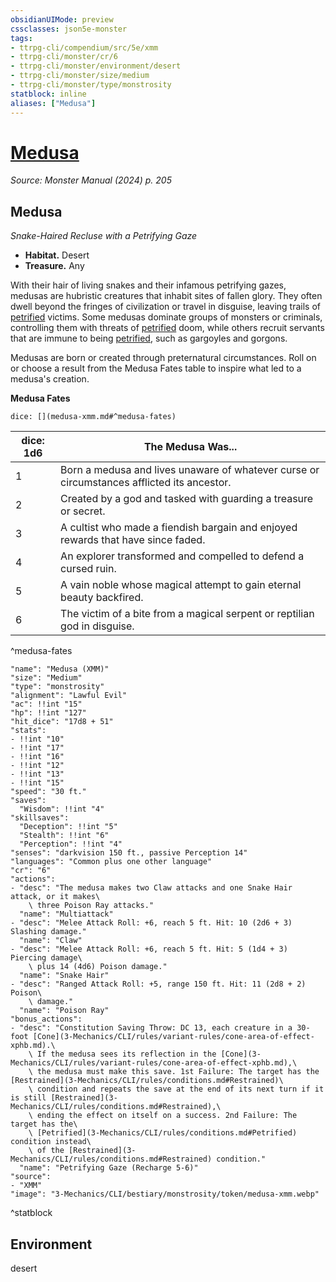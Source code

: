 ```yaml
---
obsidianUIMode: preview
cssclasses: json5e-monster
tags:
- ttrpg-cli/compendium/src/5e/xmm
- ttrpg-cli/monster/cr/6
- ttrpg-cli/monster/environment/desert
- ttrpg-cli/monster/size/medium
- ttrpg-cli/monster/type/monstrosity
statblock: inline
aliases: ["Medusa"]
---
```

# [Medusa](3-Mechanics\CLI\bestiary\monstrosity/medusa-xmm.md)
*Source: Monster Manual (2024) p. 205*  

## Medusa

*Snake-Haired Recluse with a Petrifying Gaze*

- **Habitat.** Desert  
- **Treasure.** Any  

With their hair of living snakes and their infamous petrifying gazes, medusas are hubristic creatures that inhabit sites of fallen glory. They often dwell beyond the fringes of civilization or travel in disguise, leaving trails of [petrified](3-Mechanics/CLI/rules/conditions.md#Petrified) victims. Some medusas dominate groups of monsters or criminals, controlling them with threats of [petrified](3-Mechanics/CLI/rules/conditions.md#Petrified) doom, while others recruit servants that are immune to being [petrified](3-Mechanics/CLI/rules/conditions.md#Petrified), such as gargoyles and gorgons.

Medusas are born or created through preternatural circumstances. Roll on or choose a result from the Medusa Fates table to inspire what led to a medusa's creation.

**Medusa Fates**

`dice: [](medusa-xmm.md#^medusa-fates)`

| dice: 1d6 | The Medusa Was... |
|-----------|-------------------|
| 1 | Born a medusa and lives unaware of whatever curse or circumstances afflicted its ancestor. |
| 2 | Created by a god and tasked with guarding a treasure or secret. |
| 3 | A cultist who made a fiendish bargain and enjoyed rewards that have since faded. |
| 4 | An explorer transformed and compelled to defend a cursed ruin. |
| 5 | A vain noble whose magical attempt to gain eternal beauty backfired. |
| 6 | The victim of a bite from a magical serpent or reptilian god in disguise. |
^medusa-fates

```statblock
"name": "Medusa (XMM)"
"size": "Medium"
"type": "monstrosity"
"alignment": "Lawful Evil"
"ac": !!int "15"
"hp": !!int "127"
"hit_dice": "17d8 + 51"
"stats":
- !!int "10"
- !!int "17"
- !!int "16"
- !!int "12"
- !!int "13"
- !!int "15"
"speed": "30 ft."
"saves":
  "Wisdom": !!int "4"
"skillsaves":
  "Deception": !!int "5"
  "Stealth": !!int "6"
  "Perception": !!int "4"
"senses": "darkvision 150 ft., passive Perception 14"
"languages": "Common plus one other language"
"cr": "6"
"actions":
- "desc": "The medusa makes two Claw attacks and one Snake Hair attack, or it makes\
    \ three Poison Ray attacks."
  "name": "Multiattack"
- "desc": "Melee Attack Roll: +6, reach 5 ft. Hit: 10 (2d6 + 3) Slashing damage."
  "name": "Claw"
- "desc": "Melee Attack Roll: +6, reach 5 ft. Hit: 5 (1d4 + 3) Piercing damage\
    \ plus 14 (4d6) Poison damage."
  "name": "Snake Hair"
- "desc": "Ranged Attack Roll: +5, range 150 ft. Hit: 11 (2d8 + 2) Poison\
    \ damage."
  "name": "Poison Ray"
"bonus_actions":
- "desc": "Constitution Saving Throw: DC 13, each creature in a 30-foot [Cone](3-Mechanics/CLI/rules/variant-rules/cone-area-of-effect-xphb.md).\
    \ If the medusa sees its reflection in the [Cone](3-Mechanics/CLI/rules/variant-rules/cone-area-of-effect-xphb.md),\
    \ the medusa must make this save. 1st Failure: The target has the [Restrained](3-Mechanics/CLI/rules/conditions.md#Restrained)\
    \ condition and repeats the save at the end of its next turn if it is still [Restrained](3-Mechanics/CLI/rules/conditions.md#Restrained),\
    \ ending the effect on itself on a success. 2nd Failure: The target has the\
    \ [Petrified](3-Mechanics/CLI/rules/conditions.md#Petrified) condition instead\
    \ of the [Restrained](3-Mechanics/CLI/rules/conditions.md#Restrained) condition."
  "name": "Petrifying Gaze (Recharge 5-6)"
"source":
- "XMM"
"image": "3-Mechanics/CLI/bestiary/monstrosity/token/medusa-xmm.webp"
```
^statblock

## Environment

desert